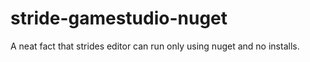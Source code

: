 # stride-gamestudio-nuget
A neat fact that strides editor can run only using nuget and no installs.
